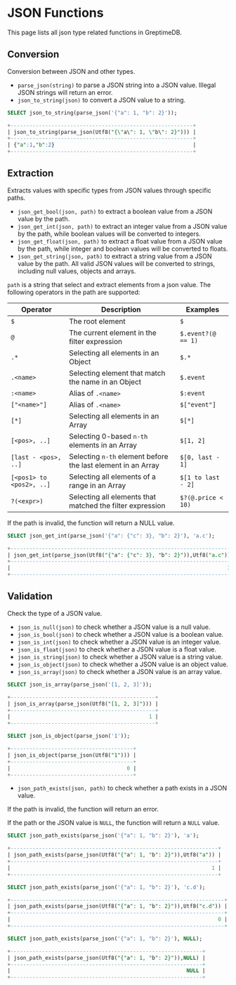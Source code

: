 
# JSON Functions

This page lists all json type related functions in GreptimeDB.


## Conversion

Conversion between JSON and other types.

* `parse_json(string)` to parse a JSON string into a JSON value. Illegal JSON strings will return an error.
* `json_to_string(json)` to convert a JSON value to a string.

```sql
SELECT json_to_string(parse_json('{"a": 1, "b": 2}'));

+----------------------------------------------------------+
| json_to_string(parse_json(Utf8("{\"a\": 1, \"b\": 2}"))) |
+----------------------------------------------------------+
| {"a":1,"b":2}                                            |
+----------------------------------------------------------+
```

## Extraction

Extracts values with specific types from JSON values through specific paths.

* `json_get_bool(json, path)` to extract a boolean value from a JSON value by the path.
* `json_get_int(json, path)` to extract an integer value from a JSON value by the path, while boolean values will be converted to integers.
* `json_get_float(json, path)` to extract a float value from a JSON value by the path, while integer and boolean values will be converted to floats.
* `json_get_string(json, path)` to extract a string value from a JSON value by the path. All valid JSON values will be converted to strings, including null values, objects and arrays.

`path` is a string that select and extract elements from a json value. The following operators in the path are supported:

| Operator                 | Description                                                  | Examples           |
|--------------------------|--------------------------------------------------------------|--------------------|
| `$`                      | The root element                                             | `$`                |
| `@`                      | The current element in the filter expression                 | `$.event?(@ == 1)` |
| `.*`                     | Selecting all elements in an Object                          | `$.*`              |
| `.<name>`                | Selecting element that match the name in an Object           | `$.event`          |
| `:<name>`                | Alias of `.<name>`                                           | `$:event`          |
| `["<name>"]`             | Alias of `.<name>`                                           | `$["event"]`       |
| `[*]`                    | Selecting all elements in an Array                           | `$[*]`             |
| `[<pos>, ..]`            | Selecting 0-based `n-th` elements in an Array                | `$[1, 2]`          |
| `[last - <pos>, ..]`     | Selecting `n-th` element before the last element in an Array | `$[0, last - 1]`   |
| `[<pos1> to <pos2>, ..]` | Selecting all elements of a range in an Array                | `$[1 to last - 2]` |
| `?(<expr>)`              | Selecting all elements that matched the filter expression    | `$?(@.price < 10)` |

If the path is invalid, the function will return a NULL value.

```sql
SELECT json_get_int(parse_json('{"a": {"c": 3}, "b": 2}'), 'a.c');

+-----------------------------------------------------------------------+
| json_get_int(parse_json(Utf8("{"a": {"c": 3}, "b": 2}")),Utf8("a.c")) |
+-----------------------------------------------------------------------+
|                                                                     3 |
+-----------------------------------------------------------------------+
```

## Validation

Check the type of a JSON value.

* `json_is_null(json)` to check whether a JSON value is a null value.
* `json_is_bool(json)` to check whether a JSON value is a boolean value.
* `json_is_int(json)` to check whether a JSON value is an integer value.
* `json_is_float(json)` to check whether a JSON value is a float value.
* `json_is_string(json)` to check whether a JSON value is a string value.
* `json_is_object(json)` to check whether a JSON value is an object value.
* `json_is_array(json)` to check whether a JSON value is an array value.

```sql
SELECT json_is_array(parse_json('[1, 2, 3]'));

+----------------------------------------------+
| json_is_array(parse_json(Utf8("[1, 2, 3]"))) |
+----------------------------------------------+
|                                            1 |
+----------------------------------------------+

SELECT json_is_object(parse_json('1'));

+---------------------------------------+
| json_is_object(parse_json(Utf8("1"))) |
+---------------------------------------+
|                                     0 |
+---------------------------------------+
```

* `json_path_exists(json, path)` to check whether a path exists in a JSON value.

If the path is invalid, the function will return an error.

If the path or the JSON value is `NULL`, the function will return a `NULL` value.

```sql
SELECT json_path_exists(parse_json('{"a": 1, "b": 2}'), 'a');

+------------------------------------------------------------------+
| json_path_exists(parse_json(Utf8("{"a": 1, "b": 2}")),Utf8("a")) |
+------------------------------------------------------------------+
|                                                                1 |
+------------------------------------------------------------------+

SELECT json_path_exists(parse_json('{"a": 1, "b": 2}'), 'c.d');

+--------------------------------------------------------------------+
| json_path_exists(parse_json(Utf8("{"a": 1, "b": 2}")),Utf8("c.d")) |
+--------------------------------------------------------------------+
|                                                                  0 |
+--------------------------------------------------------------------+

SELECT json_path_exists(parse_json('{"a": 1, "b": 2}'), NULL);

+-------------------------------------------------------------+
| json_path_exists(parse_json(Utf8("{"a": 1, "b": 2}")),NULL) |
+-------------------------------------------------------------+
|                                                        NULL |
+-------------------------------------------------------------+
```
